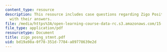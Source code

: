 ```yaml
---
content_type: resource
description: This resource includes case questions regarding Zigo Positioning Statement
  with their answers.
file: /media/https%3A/open-learning-course-data-rc.s3.amazonaws.com/15-810-marketing-management-fall-2004/bd19a98a0f78351d7784a89778639e2d_zigo_posng_stmnt.pdf
file_type: application/pdf
resourcetype: Document
title: zigo_posng_stmnt.pdf
uid: bd19a98a-0f78-351d-7784-a89778639e2d
---
```

